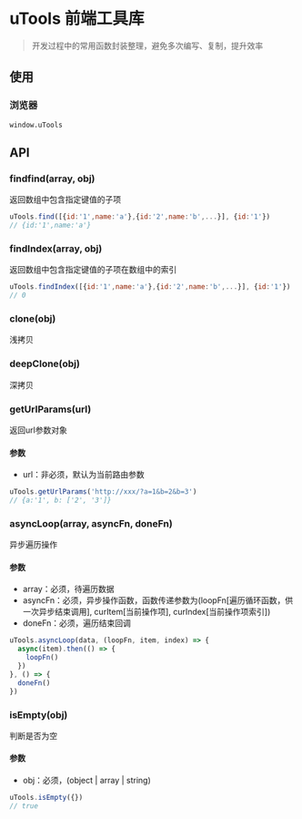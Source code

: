 # uTools 前端工具库
> 开发过程中的常用函数封装整理，避免多次编写、复制，提升效率

## 使用
### 浏览器
`window.uTools`

## API
### findfind(array, obj)
返回数组中包含指定键值的子项
``` javascript
uTools.find([{id:'1',name:'a'},{id:'2',name:'b',...}], {id:'1'})
// {id:'1',name:'a'}
```

### findIndex(array, obj)
返回数组中包含指定键值的子项在数组中的索引

``` javascript
uTools.findIndex([{id:'1',name:'a'},{id:'2',name:'b',...}], {id:'1'})
// 0
```

### clone(obj)
浅拷贝

### deepClone(obj)
深拷贝

### getUrlParams(url)
返回url参数对象
#### 参数
* url：非必须，默认为当前路由参数

``` javascript
uTools.getUrlParams('http://xxx/?a=1&b=2&b=3')
// {a:'1', b: ['2', '3']}
```

### asyncLoop(array, asyncFn, doneFn)
异步遍历操作
#### 参数
* array：必须，待遍历数据
* asyncFn：必须，异步操作函数，函数传递参数为(loopFn[遍历循环函数，供一次异步结束调用], curItem[当前操作项], curIndex[当前操作项索引])
* doneFn：必须，遍历结束回调

``` javascript
uTools.asyncLoop(data, (loopFn, item, index) => {
  async(item).then(() => {
    loopFn()
  })
}, () => {
  doneFn()
})
```

### isEmpty(obj)
判断是否为空
#### 参数
* obj：必须，(object | array | string)

``` javascript
uTools.isEmpty({})
// true
```